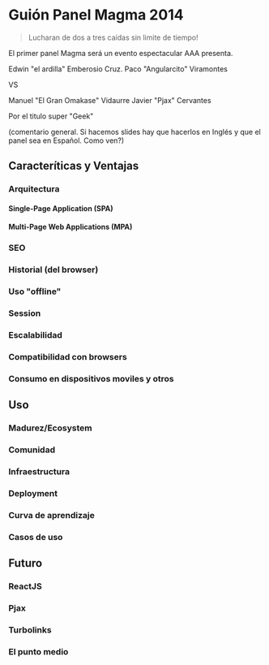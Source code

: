# Guión Panel Magma 2014

> Lucharan de dos a tres caídas sin limite de tiempo!

El primer panel Magma será un evento espectacular AAA presenta.

Edwin "el ardilla" Emberosio Cruz.
Paco "Angularcito" Viramontes

VS

Manuel "El Gran Omakase" Vidaurre 
Javier "Pjax" Cervantes

Por el titulo super "Geek"

(comentario general. Si hacemos slides hay que hacerlos en Inglés y que el panel sea en Español. Como ven?)

## Caracteríticas y Ventajas

### Arquitectura
#### Single-Page Application (SPA)
#### Multi-Page Web Applications (MPA)

### SEO

### Historial (del browser)

### Uso "offline"

### Session

### Escalabilidad

### Compatibilidad con browsers

### Consumo en dispositivos moviles y otros

## Uso

### Madurez/Ecosystem

### Comunidad

### Infraestructura

### Deployment

### Curva de aprendizaje

### Casos de uso

## Futuro

### ReactJS

### Pjax

### Turbolinks

### El punto medio
